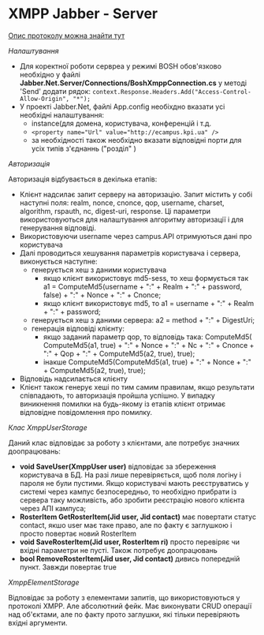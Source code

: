 XMPP Jabber - Server
=============

[Опис протоколу можна знайти тут](http://xmpp.org/rfcs/rfc6121.html)

*Налаштування*

- Для коректної роботи сервреа у режимі BOSH обов'язково необхідно у файлі **Jabber.Net.Server/Connections/BoshXmppConnection.cs** у методі 'Send' додати рядок:
`context.Response.Headers.Add("Access-Control-Allow-Origin", "*");`
- У проекті Jabber.Net, файлі App.config необіхдно вказати усі необхідні налаштування:
  - instance(для домена, користувача, конференцій і т.д.
  - `<property name="Url" value="http://ecampus.kpi.ua" />`
  - за необхідності також необхідно вказати відповідні порти для усіх типів з'єднаннь ("розділ" <!-- Listeners -->)

*Авторизація*

Авторизація відбувається в декілька етапів:
- Клієнт надсилає запит серверу на авторизацію. Запит містить у собі наступні поля: realm, nonce, cnonce, qop, username, charset, algorithm, rspauth, nc, digest-uri, response. Ці параметри використовуються для налаштування алгоритму авторизації і для генерування відповіді.
- Використовуючи  username через campus.API отримуються дані про користувача
- Далі проводиться хешування параметрів користувача і сервера, виконується наступне:
  - генерується хеш з даними користувача
    - якщо клієнт використовує md5-sess, то хеш формується так a1 = ComputeMd5(username + ":" + Realm + ":" + password, false) + ":" + Nonce + ":" + Cnonce;
    - якщо клієнт використовує md5, то a1 = username + ":" + Realm + ":" + password;
  - генерується хеш з даними сервера: a2 = method + ":" + DigestUri;
  - генерація відповіді клієнту:
    - якщо заданий параметр qop, то відповідь така:
      ComputeMd5( ComputeMd5(a1, true) + ":" + Nonce + ":" + Nc + ":" + Cnonce + ":" + Qop + ":" +
            ComputeMd5(a2, true),
            true);
    - інакше ComputeMd5(ComputeMd5(a1, true) + ":" + Nonce + ":" + ComputeMd5(a2, true), true);
- Відповідь надсилається клієнту
- Клієнт також генерує хеші по тим самим правилам, якщо результати співпадають, то авторизація пройшла успішно.
У випадку виникнення помилки на будь-якому із етапів клієнт отримає відповідне повідомлення про помилку.

*Клас XmppUserStorage*

Даний клас відповідає за роботу з клієнтами, але потребує значних доопрацювань:
- **void SaveUser(XmppUser user)** відповідає за збереження користувача в БД. На разі лише перевіряється, щоб поля логіну і пароля не були пустими. Якщо користувачі мають реєструватись у системі через кампус безпосередньо, то необхідно прибрати із сервера таку можливість, або зробити реєстрацію нового клієнта через АПІ кампуса;
- **RosterItem GetRosterItem(Jid user, Jid contact)** має повертати статус contact, якшо user має таке право, але по факту є заглушкою і просто повертає новий RosterItem
- **void SaveRosterItem(Jid user, RosterItem ri)** просто перевіряє чи вхідні параметри не пусті. Також потребує доопрацювань
- **bool RemoveRosterItem(Jid user, Jid contact)** дивись попередній пункт. Завжди повертає true

*XmppElementStorage*

Відповідає за роботу з елементами запитів, що використовуються у протоколі XMPP. Але абсолютний фейк. Має виконувати CRUD операції над об'єктами, але по факту прото заглушки, які тільки перевіряють вхідні аргументи.
